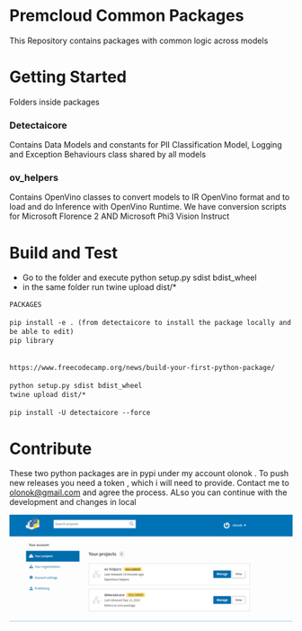 # Premcloud Common Packages
This Repository contains packages with common logic across models

# Getting Started
Folders inside packages

### Detectaicore
Contains Data Models and constants for PII Classification Model, Logging and Exception Behaviours class shared by all models

### ov_helpers
Contains OpenVino classes to convert models to IR OpenVino format and to load and do Inference with OpenVino Runtime. We have conversion scripts for Microsoft Florence 2 AND Microsoft Phi3 Vision Instruct

# Build and Test
- Go to the folder and execute python setup.py sdist bdist_wheel
- in the same folder run twine upload dist/*

```
PACKAGES

pip install -e . (from detectaicore to install the package locally and be able to edit)
pip library


https://www.freecodecamp.org/news/build-your-first-python-package/

python setup.py sdist bdist_wheel
twine upload dist/*

pip install -U detectaicore --force
```
# Contribute

These two python packages are in pypi under my account olonok . To push new releases you need a token , which i will need to provide. Contact me to olonok@gmail.com and agree the process. ALso you can continue with the development and changes in local

![alt text](image.png)

